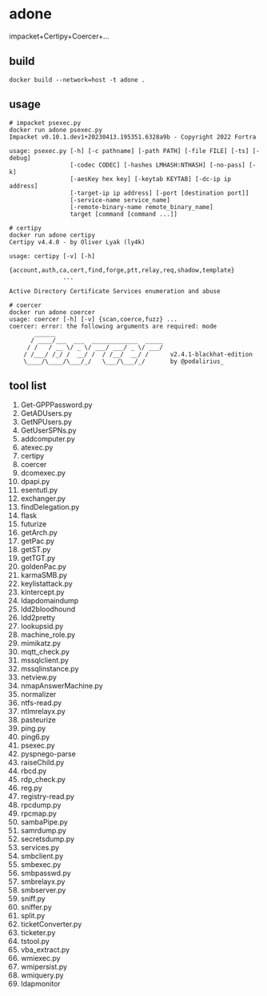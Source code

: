 # adone
impacket+Certipy+Coercer+...

## build
`docker build --network=host -t adone .`

## usage
```
# impacket psexec.py
docker run adone psexec.py
Impacket v0.10.1.dev1+20230413.195351.6328a9b - Copyright 2022 Fortra

usage: psexec.py [-h] [-c pathname] [-path PATH] [-file FILE] [-ts] [-debug]
                 [-codec CODEC] [-hashes LMHASH:NTHASH] [-no-pass] [-k]
                 [-aesKey hex key] [-keytab KEYTAB] [-dc-ip ip address]
                 [-target-ip ip address] [-port [destination port]]
                 [-service-name service_name]
                 [-remote-binary-name remote_binary_name]
                 target [command [command ...]]

# certipy
docker run adone certipy
Certipy v4.4.0 - by Oliver Lyak (ly4k)

usage: certipy [-v] [-h]
               {account,auth,ca,cert,find,forge,ptt,relay,req,shadow,template}
               ...

Active Directory Certificate Services enumeration and abuse

# coercer
docker run adone coercer
usage: coercer [-h] [-v] {scan,coerce,fuzz} ...
coercer: error: the following arguments are required: mode
       ______
      / ____/___  ___  _____________  _____
     / /   / __ \/ _ \/ ___/ ___/ _ \/ ___/
    / /___/ /_/ /  __/ /  / /__/  __/ /      v2.4.1-blackhat-edition
    \____/\____/\___/_/   \___/\___/_/       by @podalirius_

```

## tool list

1. Get-GPPPassword.py
2. GetADUsers.py
3. GetNPUsers.py
4. GetUserSPNs.py
5. addcomputer.py
6. atexec.py
7. certipy
8. coercer
9. dcomexec.py
10. dpapi.py
11. esentutl.py
12. exchanger.py
13. findDelegation.py
14. flask
15. futurize
16. getArch.py
17. getPac.py
18. getST.py
19. getTGT.py
20. goldenPac.py
21. karmaSMB.py
22. keylistattack.py
23. kintercept.py
24. ldapdomaindump
25. ldd2bloodhound
26. ldd2pretty
27. lookupsid.py
28. machine_role.py
29. mimikatz.py
30. mqtt_check.py
31. mssqlclient.py
32. mssqlinstance.py
33. netview.py
34. nmapAnswerMachine.py
35. normalizer
36. ntfs-read.py
37. ntlmrelayx.py
38. pasteurize
39. ping.py
40. ping6.py
41. psexec.py
42. pyspnego-parse
43. raiseChild.py
44. rbcd.py
45. rdp_check.py
46. reg.py
47. registry-read.py
48. rpcdump.py
49. rpcmap.py
50. sambaPipe.py
51. samrdump.py
52. secretsdump.py
53. services.py
54. smbclient.py
55. smbexec.py
56. smbpasswd.py
57. smbrelayx.py
58. smbserver.py
59. sniff.py
60. sniffer.py
61. split.py
62. ticketConverter.py
63. ticketer.py
64. tstool.py
65. vba_extract.py
66. wmiexec.py
67. wmipersist.py
68. wmiquery.py
69. ldapmonitor
